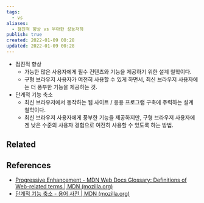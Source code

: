 ```yaml
---
tags:
  - vs
aliases:
  - 점진적 향상 vs 우아한 성능저하
publish: true
created: 2022-01-09 00:28
updated: 2022-01-09 00:28
---
```


- 점진적 향상
	- 가능한 많은 사용자에게 필수 컨텐츠와 기능을 제공하기 위한 설계 철학이다.
	- 구형 브라우저 사용자가 여전히 사용할 수 있게 하면서, 최신 브라우저 사용자에는 더 풍부한 기능을 제공하는 것.
- 단계적 기능 축소
	- 최신 브라우저에서 동작하는 웹 사이트 / 응용 프로그램 구축에 주력하는 설계 철학이다.
	- 최신 브라우저 사용자에게 풍부한 기능을 제공하지만, 구형 브라우저 사용자에겐 낮은 수준의 사용자 경험으로 여전히 사용할 수 있도록 하는 방법.

## Related

## References

- [Progressive Enhancement - MDN Web Docs Glossary: Definitions of Web-related terms | MDN (mozilla.org)](https://developer.mozilla.org/ko/docs/Glossary/Progressive_Enhancement)
- [단계적 기능 축소 - 용어 사전 | MDN (mozilla.org)](https://developer.mozilla.org/ko/docs/Glossary/Graceful_degradation)
